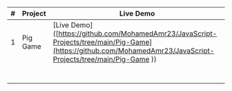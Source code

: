 |#| Project                          | Live Demo                   |
|-|----------------------------------|-----------------------------|
|1|Pig Game                          |[Live Demo]([https://github.com/MohamedAmr23/JavaScript-Projects/tree/main/Pig-Game](https://github.com/MohamedAmr23/JavaScript-Projects/tree/main/Pig-Game   ))                      |
|                                  |                             |
|                                  |                             |
|                                  |                             |
|                                  |                             |
|                                  |                             |
|                                  |                             |
|                                  |                             |


